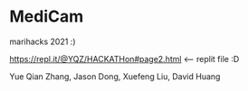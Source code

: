 # MediCam
marihacks 2021 :)

https://repl.it/@YQZ/HACKATHon#page2.html <-- replit file :D

Yue Qian Zhang, Jason Dong, Xuefeng Liu, David Huang
